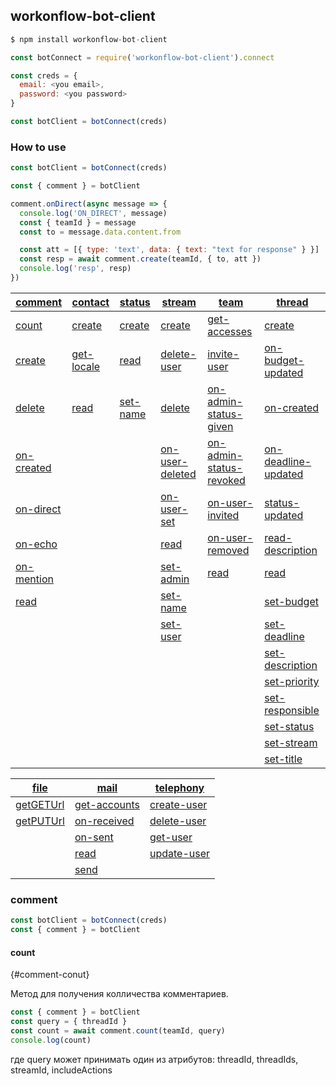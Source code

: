 ## workonflow-bot-client ##

```js
$ npm install workonflow-bot-client

const botConnect = require('workonflow-bot-client').connect

const creds = {
  email: <you email>,
  password: <you password>
}

const botClient = botConnect(creds)
```

### How to use ###

```js
const botClient = botConnect(creds)

const { comment } = botClient

comment.onDirect(async message => {
  console.log('ON_DIRECT', message)
  const { teamId } = message
  const to = message.data.content.from

  const att = [{ type: 'text', data: { text: "text for response" } }]
  const resp = await comment.create(teamId, { to, att })
  console.log('resp', resp)
})
```

|[comment](#comment)              |[contact](#contact)              |[status](#status)           |[stream](#stream)                         |[team](#team)                                           |[thread](#thread)                                 |
|---|---|---|---|---|---|
|[count](#comment-conut)         |[create](#contact-create)        |[create](#status-create)    |[create](#stream-create)                  |[get-accesses](#team-get-accesses)                      |[create](#thread-create)                          |
|[create](#comment-create)        |[get-locale](#contact-get-locale)|[read](#status-read)        |[delete-user](#stream-delete-user)        |[invite-user](#team-invite-user)                        |[on-budget-updated](#thread-on-budget-updated)    |
|[delete](#comment-delete)        |[read](#contact-read)            |[set-name](#status-set-name)|[delete](#stream-delete)                  |[on-admin-status-given](#team-on-admin-status-given)    |[on-created](#thread-on-created)                  |
|[on-created](#comment-on-created)|                                 |                            |[on-user-deleted](#stream-on-user-deleted)|[on-admin-status-revoked](#team-on-admin-status-revoked)|[on-deadline-updated](#thread-on-deadline-updated)|
|[on-direct](#comment-on-direct)  |                                 |                            |[on-user-set](#stream-on-user-set)        |[on-user-invited](#team-on-user-invited)                |[status-updated](#thread-status-updated)          |
|[on-echo](#comment-on-echo)      |                                 |                            |[read](#stream-read)                      |[on-user-removed](#team-on-user-removed)                |[read-description](#thread-read-description)      |
|[on-mention](#comment-on-mention)|                                 |                            |[set-admin](#stream-set-admin)            |[read](#team-read)                                      |[read](#thread-read)                              |
|[read](#comment-read)            |                                 |                            |[set-name](#stream-set-name)              |                                                        |[set-budget](#thread-set-budget)                  |
|                                 |                                 |                            |[set-user](#stream-set-user)              |                                                        |[set-deadline](#thread-set-deadline)              |
|                                 |                                 |                            |                                          |                                                        |[set-description](#thread-set-description)        |
|                                 |                                 |                            |                                          |                                                        |[set-priority](#thread-set-priority)              |
|                                 |                                 |                            |                                          |                                                        |[set-responsible](#thread-set-responsible)        |
|                                 |                                 |                            |                                          |                                                        |[set-status](#thread-set-status)                  |
|                                 |                                 |                            |                                          |                                                        |[set-stream](#thread-set-stream)                  |
|                                 |                                 |                            |                                          |                                                        |[set-title](#thread-set-title)                    |

| [file](#file)           |[mail](#mail)                      |[telephony](#telephony)              |
|---|---|---|
| [getGETUrl](#getGETUrl) |[get-accounts](#mail-get-accounts) |[create-user](#telephony-create-user)|
| [getPUTUrl](#getPUTUrl) |[on-received](#mail-on-received)   |[delete-user](#telephony-delete-user)|
|                         |[on-sent](#mail-on-sent)           |[get-user](#telephony-get-user)      |
|                         |[read](#mail-read)                 |[update-user](#telephony-update-user)|
|                         |[send](#mail-send)                 |                                     |


### comment

```js
const botClient = botConnect(creds)
const { comment } = botClient
```
#### count
{#comment-conut}

Метод для получения колличества комментариев.

```js
const { comment } = botClient
const query = { threadId }
const count = await comment.count(teamId, query)
console.log(count)
```
где query может принимать один из атрибутов: threadId, threadIds, streamId, includeActions
